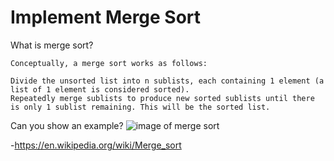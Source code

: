 # Implement Merge Sort

What is merge sort?
```
Conceptually, a merge sort works as follows:

Divide the unsorted list into n sublists, each containing 1 element (a list of 1 element is considered sorted).
Repeatedly merge sublists to produce new sorted sublists until there is only 1 sublist remaining. This will be the sorted list.
```

Can you show an example?
![image of merge sort](https://upload.wikimedia.org/wikipedia/commons/e/e6/Merge_sort_algorithm_diagram.svg)

-https://en.wikipedia.org/wiki/Merge_sort
